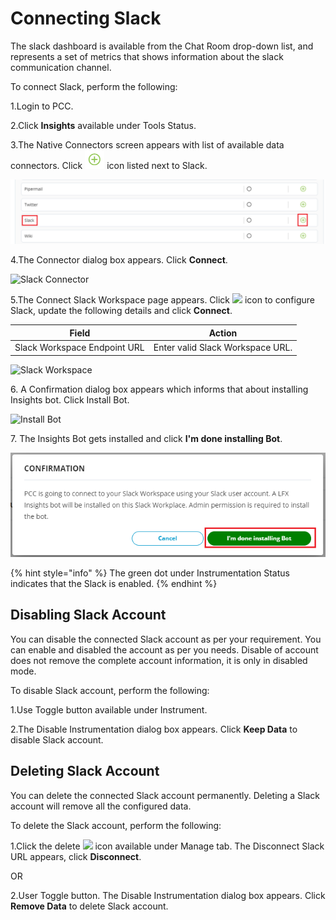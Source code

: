 # Connecting Slack

The slack dashboard is available from the Chat Room drop-down list, and represents a set of metrics that shows information about the slack communication channel.

To connect Slack, perform the following:

1.Login to PCC.&#x20;

2.Click **Insights** available under Tools Status.&#x20;

3.The Native Connectors screen appears with list of available data connectors. Click ![](../../../.gitbook/assets/Connect.png) icon listed next to Slack.&#x20;

![Slack](../../../.gitbook/assets/Slack.png)

4.The Connector dialog box appears. Click **Connect**.&#x20;

![Slack Connector](../../../.gitbook/assets/Slack\_Cont.png)

5.The Connect Slack Workspace page appears. Click ![](../../../.gitbook/assets/Con\_Icon.png) icon to configure Slack, update the following details and click **Connect**.

| Field                        | Action                            |
| ---------------------------- | --------------------------------- |
| Slack Workspace Endpoint URL | Enter valid Slack Workspace URL.  |

![Slack Workspace ](../../../.gitbook/assets/Slack\_Workspace.png)

6\. A Confirmation dialog box appears which informs that about installing Insights bot. Click Install Bot.&#x20;

![Install Bot](../../../.gitbook/assets/Install\_Bot.png)

7\. The Insights Bot gets installed and click **I'm done installing Bot**.&#x20;

![Installation Complete ](../../../.gitbook/assets/Done.png)

{% hint style="info" %}
The green dot under Instrumentation Status indicates that the Slack is enabled.
{% endhint %}

## Disabling Slack Account

You can disable the connected Slack account as per your requirement. You can enable and disabled the account as per you needs.  Disable of account does not remove the complete account information, it is only in disabled mode.

To disable Slack account, perform the following:

1.Use Toggle button available under Instrument.&#x20;

2.The Disable Instrumentation dialog box appears. Click **Keep Data** to disable Slack account.&#x20;

## Deleting Slack Account&#x20;

You can delete the connected Slack account permanently. Deleting a Slack account will remove all the configured data.&#x20;

To delete the Slack account, perform the following:

1.Click the delete ![](../../../.gitbook/assets/Delete\_Icon.png) icon available under Manage tab. The Disconnect Slack URL appears, click **Disconnect**.&#x20;

&#x20;                            OR

2.User Toggle button. The Disable Instrumentation dialog box appears. Click **Remove Data** to delete Slack account.&#x20;
